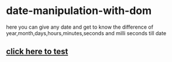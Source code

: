 # date-manipulation-with-dom
here you can give any date and get to know the difference of year,month,days,hours,minutes,seconds and milli seconds till date
## [click here to test](https://vimal-date-manipulation.netlify.app/)
